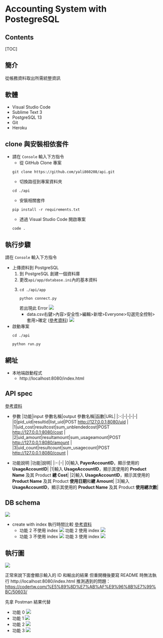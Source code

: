 # Accounting System with PostegreSQL

## Contents

[TOC]

## 簡介

從帳務資料取出所需統整資訊

## 軟體
- Visual Studio Code
- Sublime Text 3
- PostgreSQL 13
- Git
- Heroku

## clone 與安裝相依套件
- 請在 `Console` 輸入下方指令
  - 從 GitHub Clone 專案
  ```
  git clone https://github.com/yali860208/api.git
  ```
  - 切換路徑到專案資料夾
  ```
  cd ./api
  ``` 
  - 安裝相關套件
  ``` 
  pip install -r requirements.txt
  ``` 
  - 透過 Visual Studio Code 開啟專案
  ``` 
  code .
  ``` 
  
## 執行步驟
請在 `Console` 輸入下方指令
- 上傳資料到 PostgreSQL
  1. 到 PostgreSQL 創建一個資料庫
  2. 更改`api/app/database.ini`內的基本資料
  3. 
      ```
      cd ./api/app
      ```
      ```
      python connect.py
      ```
      若出現此 Error
      ![](https://i.imgur.com/MQYCr5J.png)
      - data.csv右鍵>內容>安全性>編輯>新增>Everyone>勾選完全控制>套用>確定 ([參考資料](https://blog.csdn.net/yufenghyc/article/details/58224641))
      ![](https://i.imgur.com/s9KRGbWm.png)
- 啟動專案
  ```
  cd ./api
  ```
  ```
  python run.py
  ```
## 網址

* 本地端啟動程式
  * http://localhost:8080/index.html

## API spec
[參考資料](https://dotblogs.com.tw/bda605/2020/02/26/170804)

- 參數
    |功能|input 參數名稱|output 參數名稱|函數|URL|
    |:-:|-|-|-|-|
    |0|pid_uid|resultid|list_uid|POST http://127.0.0.1:8080/uid |
    |1|uid_cost|resultcost|sum_unblendedcost|POST http://127.0.0.1:8080/cost |
    |2|uid_amount|resultamount|sum_usageamount|POST http://127.0.0.1:8080/amount |
    |3|uid_count|resultcount|sum_usagecount|POST http://127.0.0.1:8080/count |
    
 
- 功能說明
    |功能|說明|
    |:-:|-|
    |0|輸入 **PayerAccountID**，顯示使用的 **UsageAccountID**|
    |1|輸入 **UsageAccountID**，顯示其使用的 **Product Name** 及其 Product **總 Cost**|
    |2|輸入 **UsageAccountID**，顯示其使用的 **Product Name** 及其 Product **使用日期**和**總 Amount**|
    |3|輸入 **UsageAccountID**，顯示其使用的 **Product Name** 及其 Product **使用總次數**|
    
## DB schema
![](https://i.imgur.com/0bGDaVL.png)

- create with index 執行時間比較
[參考資料](https://dataschool.com/sql-optimization/how-indexing-works/)
  - 功能 2 不使用 index
  ![](https://i.imgur.com/AhabFon.png)
    功能 2 使用 index
  ![](https://i.imgur.com/hcUppWG.png)
  - 功能 3 不使用 index
  ![](https://i.imgur.com/vmgKN3Y.png)
    功能 3 使用 index
  ![](https://i.imgur.com/HfUkoxh.png)


     
## 執行圖

![](https://i.imgur.com/HNmj30nl.png)

正常來說下面會顯示輸入的 ID 和輸出的結果
但重開機後要寫 README 時無法執行 http://localhost:8080/index.html
推測遇到的問題：
https://codertw.com/%E5%89%8D%E7%AB%AF%E9%96%8B%E7%99%BC/50603/

先拿 Postman 結果代替
- 功能 0
![](https://i.imgur.com/xn6DqRO.png)
- 功能 1
![](https://i.imgur.com/Ol6paWH.png)
- 功能 2
![](https://i.imgur.com/8zVAzhH.png)
- 功能 3
![](https://i.imgur.com/31rTGwN.png)